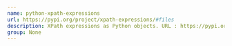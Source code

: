 ```yaml
---
name: python-xpath-expressions
url: https://pypi.org/project/xpath-expressions/#files
description: XPath expressions as Python objects. URL : https://pypi.org/project/xpath-expressions/#files Groups : None
group: None
---
```


